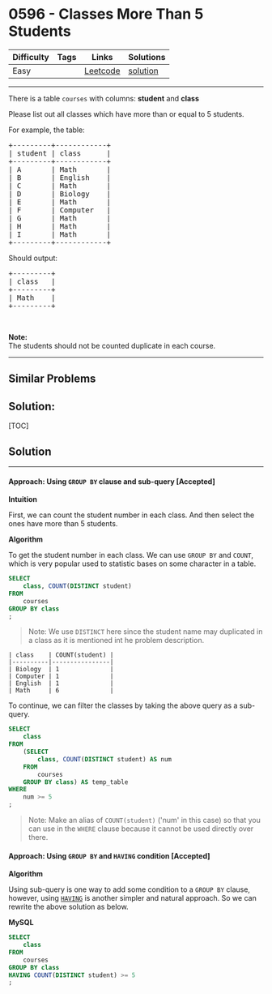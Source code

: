 # 0596 - Classes More Than 5 Students

Difficulty  | Tags | Links | Solutions
----------- | ---- | ----- | -----
Easy |  | [Leetcode](https://leetcode.com/problems/classes-more-than-5-students) | [solution](https://leetcode.com/problems/classes-more-than-5-students/solution/)


-----------

<p>There is a table <code>courses</code> with columns: <b>student</b> and <b>class</b></p>

<p>Please list out all classes which have more than or equal to 5 students.</p>

<p>For example, the table:</p>

<pre>
+---------+------------+
| student | class      |
+---------+------------+
| A       | Math       |
| B       | English    |
| C       | Math       |
| D       | Biology    |
| E       | Math       |
| F       | Computer   |
| G       | Math       |
| H       | Math       |
| I       | Math       |
+---------+------------+
</pre>

<p>Should output:</p>

<pre>
+---------+
| class   |
+---------+
| Math    |
+---------+
</pre>

<p>&nbsp;</p>

<p><b>Note:</b><br />
The students should not be counted duplicate in each course.</p>


-----------


## Similar Problems




## Solution:

[TOC]

## Solution
---
#### Approach: Using `GROUP BY` clause and **sub-query** [Accepted]

**Intuition**

First, we can count the student number in each class. And then select the ones have more than 5 students.

**Algorithm**

To get the student number in each class. We can use `GROUP BY` and `COUNT`, which is very popular used to statistic bases on some character in a table.

```sql
SELECT
    class, COUNT(DISTINCT student)
FROM
    courses
GROUP BY class
;
```
>Note: We use `DISTINCT` here since the student name may duplicated in a class as it is mentioned int he problem description.

```
| class    | COUNT(student) |
|----------|----------------|
| Biology  | 1              |
| Computer | 1              |
| English  | 1              |
| Math     | 6              |
```
To continue, we can filter the classes by taking the above query as a sub-query.

```sql
SELECT
    class
FROM
    (SELECT
        class, COUNT(DISTINCT student) AS num
    FROM
        courses
    GROUP BY class) AS temp_table
WHERE
    num >= 5
;
```
>Note: Make an alias of `COUNT(student)` ('num' in this case) so that you can use in the `WHERE` clause because it cannot be used directly over there.

#### Approach: Using `GROUP BY` and `HAVING` condition [Accepted]

**Algorithm**

Using sub-query is one way to add some condition to a `GROUP BY` clause, however, using [`HAVING`](https://dev.mysql.com/doc/refman/5.7/en/group-by-handling.html) is another simpler and natural approach. So we can rewrite the above solution as below.

**MySQL**
```sql
SELECT
    class
FROM
    courses
GROUP BY class
HAVING COUNT(DISTINCT student) >= 5
;
```
